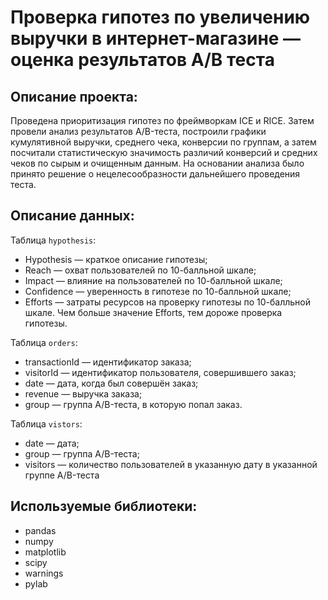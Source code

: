 # Проверка гипотез по увеличению выручки в интернет-магазине — оценка результатов A/B теста
## Описание проекта:
Проведена приоритизация гипотез по фреймворкам ICE и RICE. Затем провели анализ результатов A/B-теста, построили графики кумулятивной выручки, среднего чека, конверсии по группам, а затем посчитали статистическую значимость различий конверсий и средних чеков по сырым и очищенным данным. На основании анализа было принято решение о нецелесообразности дальнейшего проведения теста.
## Описание данных:
Таблица `hypothesis`:
- Hypothesis — краткое описание гипотезы;
- Reach — охват пользователей по 10-балльной шкале;
- Impact — влияние на пользователей по 10-балльной шкале;
- Confidence — уверенность в гипотезе по 10-балльной шкале;
- Efforts — затраты ресурсов на проверку гипотезы по 10-балльной шкале. Чем больше значение Efforts, тем дороже проверка гипотезы.

Таблица `orders`:
- transactionId — идентификатор заказа;
- visitorId — идентификатор пользователя, совершившего заказ;
- date — дата, когда был совершён заказ;
- revenue — выручка заказа;
- group — группа A/B-теста, в которую попал заказ.

Таблица `vistors`:
- date — дата;
- group — группа A/B-теста;
- visitors — количество пользователей в указанную дату в указанной группе A/B-теста
## Используемые библиотеки:
- pandas
- numpy
- matplotlib
- scipy
- warnings
- pylab
